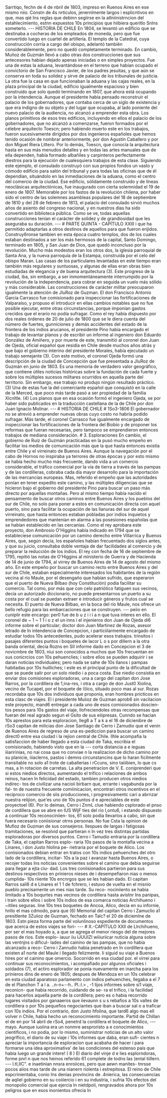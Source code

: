 Sarrtiqo, fechn de 4 de nbril de 1803, impreso en Ruenos Aires en ese mismo niio. Constn de 4s nrticulos, jenernlmente largos i esplicntivos en que, mas qié Ins reglas que debinn segiirse en la atlniinistrncion del estahlecimiento, estnn expuestos 10s principios que hiibiera queritlo Snlns someterlo. --- HISTORIA DE CHILE En 1804, se levantó un edificio que se destinaba a cocheras de los empleados de moneda, pero que fue convertido luego en cuartel de artillería. El templo de la Catedral, cuya construcción corría a cargo del obispo, adelantó también considerablemente, pero no quedó completamente terminado. En cambio, Muñoz de Guzmán llevó a cabo otras dos construcciones que sus antecesores habían dejado apenas iniciadas o en simples proyectos. Fue una de estas la aduana, levantándose en el terreno que habían ocupado el convictorio de San Francisco Javier, de los padres jesuitas, y que aún se conserva en toda su solidez y sirve de palacio de los tribunales de justicia. La otra fue la casa en que funcionaban la aduana y las cajas reales, en la plaza principal de la ciudad, edificio igualmente espacioso y bien construido que solo quedó terminando en 1807, que ahora está ocupando por la intendencia. Aunque el presidente había pensado reconstruir el palacio de los gobernadores, que contaba cerca de un siglo de existencia y que era indigno de su objeto y del lugar que ocupaba, al lado poniente del nuevo palacio de la audiencia, no alcanzó a emprender esta obra. Los planos primitivos de esos tres edificios, incluyendo en ellos el palacio de los gobernadores, que no alcanzó a comenzarse, fueron formados por el célebre arquitecto Toescn; pero habiendo muerto este en los trabajos, fueron sucesivamente dirigidos por dos ingenieros españoles que hemos tenido ocasión de nombrar anteriormente, por don Agustín Caballero y por don Miguel Riera Littero. Por lo demás, Toescn, que conocía la arquitectura hasta en sus más menudos detalles y en todas las artes manuales que de ella dependen, había formado albañiles y carpinteros perfectamente diestros para la ejecución de cualesquiera trabajos de esta clase. Siguiendo este ejemplo, el consulado construyó con sus propios fondos un vasto y cómodo edificio para salón del tribunal y para todas las oficinas que de él dependían, situándolo en las inmediaciones de la aduana, como el centro del comercio de la ciudad. Ese edificio, sólidamente construido y de líneas neoclásicas arquitectónicas, fue inaugurado con cierta solemnidad el 19 de enero de 1807. Memorable por los fastos de la revolución chilena, por haber sido el centro de las solemnes asambleas populares del 18 de septiembre de 1810 y del 28 de febrero de 1813, el palacio del consulado sirvió muchos años de asiento del congreso nacional, y en nuestros días ha sido convertido en biblioteca pública. Como se ve, todas aquellas construcciones tenían el carácter de solidez y de grandiosidad que les aseguraba su duración. --- # PARTE QUINTA - CAPÍTULO XXIII i que ha permitido adaptarlas a otros destinos de aquellos para que fueron erijidos. Construy6ronse tambien en esta época cuatro templos, dos de los cuales estaban destinados a ser los más hermosos de la capital, Santo Domingo, terminado en 1805, y San Juan de Dios, que quedó inconcluso por la revolución. Mucho más modestos eran los otros dos, la iglesia parroquial de Santa Ana, y la nueva parroquia de la Estampa, construida por el celo del obispo Maran. Las casas de los particulares levantadas en este tiempo eran también más regulares y suntuosas, y algunas de ellas eran obras bien estudiadas de elegancia y de buena arquitectura (3). Este progreso de la ciudad, iba, sin embargo, a ser inmomentáneamente interrumpido por la revolución de la independencia, para cobrar en seguida un vuelo más sólido y más considerable. Las construcciones de carácter militar preocuparon igualmente la atención de JIuRoz de Guzman. El don Francisco Antonio Garcia Carrasco fue comisionado para inspeccionar las fortificaciones de Valparaíso, y propuso el introducir en ellas cambios notables que no fue posible ejecutar, entre otras circunstancias, porque imponían gastos crecidos que el erario no podía sufragar. Como el rey había dispuesto por dos reales órdenes de 20 de julio de 1800 que se le diera cuenta del número de fuertes, gunniciones y demás accidentes del estado de la frontera de los indios arucanos, el presidente Pino había encargado el trabajo de levantar planos y de escribir un informe al ingeniero don Eduardo González de Amiñero, y por muerte de este, transmitió al coronel don Juan de Ojeda, oficial español que residía en Chile desde muchos años atrás y que bajo el gobierno interino del presidente Morales, había ejecutado un trabajo semejante (3). Con este motivo, el coronel Ojeda formó una descripción de la ciudad de Concepción que fue presentada a JIuRoz de Guzmán en junio de 1803. Es una memoria de verdadero valor geográfico, que contiene útiles noticias históricas sobre la fundación de cada fuerte y sobre los múltiples sucesos militares ocurridos en aquella parte del territorio. Sin embargo, ese trabajo no produjo ningún resultado práctico. (3) Una de estas fue la del comerciante español que conquistó en la calle de la Merced, que poco más tarde pasó a ser propiedad de la familia Xlcnltle. (4) Los planos que en esa ocasión formó el ingeniero Ojeda, se por haber sido publicados en la traducción castellana de la de Chile por don Juan Ignacio Molinar. --- # HISTORIA DE CHILE # 1So3-1806 El gobernador no se atrevió a emprender nuevas obras cuyo costo no habría podido sufragar. Más tarde, el coronel Carrasco fue igualmente encargado de inspeccionar las fortificaciones de la frontera del Biobío y de proponer los reformas que fueran necesarias, pero tampoco se emprendieron entonces trabajos de mediana consideración. # 3. Esploraciones En cambio, el gobierno de Ruiz de Guzmán practicadas en la pusó mucho empeño en facilitar los medios de comunicación más que la que hasta entonces existía entre Chile y el virreinato de Buenos Aires. Aunque la navegación por el cabo de Hornos no inspiraba ya terrores de otras épocas y por esto mismo se había hecho mucho más frecuente, dando vida a un comercio considerable, el tráfico comercial por la vía de tierra a través de las pampas y de las cordilleras, cobraba cada día mayor desarrollo para la importación de las mercancías europeas. Mas, referido el empeño que las autoridades ponían en tener expedito este camino, y las múltiples diligencias que se hicieron bajo el gobierno del presidente Pino para buscar un paso más directo por aquellas montañas. Pero al mismo tiempo había nacido el pensamiento de buscar otros caminos entre Buenos Aires y los pueblos del sur de Chile, no solo para poner a estos en comunicación directa con aquel puerto, sino para facilitar la ocupación de las llanuras del sur de aquel virreinato, que hasta entonces estaban pobladas por indios inquietos y emprendedores que mantenían en alarma a las posesiones españolas que se habían establecido en las cercanías. Como el rey aprobara este proyecto, don Ambrosio O'Higgins había indicado en 1794 que se estableciese comunicación por un camino derecho entre Villarrica y Buenos Aires, que, según decía, los españoles habían frecuentado dos siglos antes, y que su juicio, consultaba doble ventaja de dar facilidades al comercio y de preparar la reducción de los indios. El rey con fecha de 16 de septiembre de 1795, repitió las notas de O'Higgins al ministerio de Guerra y de Hacienda de 14 de junio de 1794, al virrey de Buenos Aires de 14 de agosto del mismo año. En este empeño por buscar un camino recto entre Buenos Aires y del sur de Chile, estaban especialmente interesados los habitantes de la región vecina al río Maule, por el desengaño que habían sufrido, que esperaron que el puerto de Nueva Bilbao (hoy Constitución) podía facilitar su comercio. Tal como, por más que con celo patriótico fatiguen sus vecinos, decía un autorizado diccionario, no puede presentarnos un puerto a su costa por el cual se puedan extraer e introducir géneros y frutos cual se necesita. El puerto de Nueva Bilbao, en la boca del río Maule, nos ofrece un bello refugio para las embarcaciones que se construyen. --- peiio en cuniplir este encargo: per0 fue de b u z i i i a n que tuva interes en ello. El coronel de ~ 1 ~ 1 1 i o z el un inns i el injenieros don Juan de Ojeda di6 informe sobre el particular; doctor don Juan Martinez de Rozas, asesor letrado de In intendencia de Concepcion, i particiilarmente encargado de estudiar todos 10s antecedentes, pudo acelerar esos trabajos. trinsitos i pasajes diferentes puntos i boquetes de lacor L o s por dillern a la otra banda oriental, decia Rozns en SII informe dado en Concepcion el 3 de novicmbre de 1803, niui son conocidos a muchos que 10s frecuentan en sus conicrcios con 10s pehuenclies; i sobre ellos se pueden adquirir i se daran noticias individuales; pero nada se sahe de 10s llanos i pampas habitadas por 10s huilliches; i este es el principal punto de la dificultad de que se puede salir por un solo niedio i a poca costa. Ese niedio consistia en enviar dos comisiones esploradoras, una a cargo del capitan don Jose Rarros, por la cordillera de 1,ina-res, i otra a cargo de don Just0 Xiolina, vecino de Tucapel, por el boquete de i\lico, situado poco mas al sur. Rozas recordaba que 10s dos individuos que proponia, eran hombres pricticos en esta clasc de viajes. El i presidente Muiioz de Guzman aprob6 sin vacilacion este proyecto, mand6 entregar a cada uno de esos comisionados doscien-tos pesos para 10s gastos del viaje, Ilofreciendoles otras recompensas que fueran del real agrado segun el Gsito de sus eiiipresas. Cunndo se hacian 10s aprestos para esta esploracion, lleg6 a T a k a el 16 de dicienibre de rSo3 capitan de milicias don Jose Santiago de Cerro i Zamudio que el venin de Ruenos Aires de regreso de una es-pediccion para buscar un camino direct0 entre esa ciudad i la rejion central de Chile. llhle acompafia la satisfaccion de haber llegado a esta ciudad de Taka, escribia el comisionado, habiendo visto que en la --- corta distancia a e ieguas iiiaririnias, no nai cosa que no conviae n la realizacion de dicho camino por su planicie, iiiaclerns, pastos i demns circunstancins que lo haran ficilmente transitable no solo a1 trote de caballerias i rCcuns, sino taiiibien, lo que cs mas, a In rotacion de carretas. La alta penetracion de V. E. coniprenderi que si estos niedios directos, aumentando el trifico i relaciones de ambos reinos, hacen In felicidad del estado, tambien producen otros niedios indirec- tos de civilizar una nacioii birbarn que, errante i vagabunda por la fal- tn de nuestra frecuente comiinicacion, encontrari otros incentivos en el reciproco comercio de siis producciones, i progresivamentc cari a abrnzar nuestra relijion, que'es uno de 10s puntos d e apreciables de este proyectoel (6). Por lo deimas, Cerro i ZnmL clue habiendo csplorado el pnso de cordillera que se abre en IUS WljF ties del rio I,ontu6, i estando dispuesto a continuar 10s reconociniien- tos, 61 solo podia llevarlos a cabo, sin que fuera necesario coniisionar otrns personas. No fue Csta la opinion de Mufioz de Guzman de sus consejeros. Ilespues de largas i fatigosas tramitaciones, se resolvid que partieran n In vez tres distintas partidas esploradoras por diversos puntos. Cerro i Tamudio entraria por la cordillera de Taka, el capitan Rarros esplo- raria 10s pasos de la montafia vecina a Linares, i don Justo hlolina pe- rietraria por el boquete de Alico. Los coniisionados debian entrar en tratos con 10s indios pehuenches del otro lado de la cordillera, incitar- 10s a la paz i avanzar hasta Buenos Aires, o recojer todas Ins noticias convenientes sobre el camino que debia seguirse para llegar a ejta ciu- dad. Los tres coniisionados partieron para sus destinos respectivos en prinieros nieses de i desempefiaron nias o menos cumplida- 10s riiente 10s encnrgos que se les habian dado. El capitan Rarros sali6 d e Linares el 1 1 de fchrero, i estuvo de vuelta en el misnio pueblo precisamente un mes nias tarde. Su reco- nociniiento se habia limitado a 10s boqurtes mas vecinos de cordillera hasta avistnr Ins panipas, i train sobre ellos i sobre 10s indios de esa comarca noticias Archihueno i ~itiles seguras. line 10s tres boquetes de Ancoa, Alico, decia en su infornie, hnllo el mas cdmodo, para que (6) Memorial del capitan Cerro i Zamuclio a1 presitlente 3Zuiioz de Guzman, fechado en Talc? el 20 de diciemlne de 1803. Estn pieza forma parte del volunlinoso espediente de documentos que acerca de estos viajes se fori- --- # X.-CAPÍTULO XXII de Llrchihueno, por ser el mas hoyado a, a que se agrega el menor riesgo del de mejores pasos de rios. Este esplo- iauur iiu IJUUIZI wiiiuriicar nuticia alguna sobre las ventnjns o dificul- lades del cainino de las pampas, que no habia alcanzado a reco- Cerro i Zanrudio habia penetrado en In cordillera que existen a1 norte del Maule i llegado felizmente. Ii siguid su viaje a Buenos hires por el cainino que omercio. Socorrido en esa ciudad por. el virrei para continuar sus reconocimientos, i acompafiado por algunos oficiales i soldados (7), el actiro esplorador se ponia nuevamente en inarcha para los prinieros dins de enero de 1805; despues de Mendoza en un 10s celebrar en esta ciudad aparatoso parlamento con indios pehuenches, llegaba a el 7 de el Planchon T a l a. ..n-n+--h.. Pl.:l.> , -1 lijos informes sobre si1 viaje, reconicn- que habia recorrido, cuidando de se- ra el trifico, i la facilidad para hacerlos aquella parte de la cordillera; pero es o habia recorrido lugares visitados por ganaaeros que iievaunn s u s rebafios a 10s valles de cordillera o por 10s pequefios negociantes que iban a buscar sal o a traficar con 10s indios. Por el contrario, don Justo hfolina, que tard6 algo mas ell volver n Chile, habia hecho un reconocimiento importante. Partid de Chillan el de en por 14 abril de rSo4, penetrd la cordillera el boquete de Alico, --- mayo. Aunque iuoiina era un nonmre aesproristo a e conocimientos cientificos, i no podia, por lo mismo, suministrar noticias de un alto valor jeogrlfico, el diario de su viaje i 10s informes que daba, eran sufi- cientes n apreciar la importancia de esploracion que acabaha de hacer i para formarse una idea aproximativa' de las condiciones del estenso pais que habia luego un grande intere! ( 8 ) El diario del vinje d e lies esplorndoras, forme pnrl n que nos heinos referido 61 complete de todns Ias (ental tiillern. --- I.tI,IIC". e inaetinian nnsra enroiices, pero que aewn manites- tnrsse pocos aiios mas tarde de una nianern riolenta i estrepitosa. El reino de Chile espcrinientaba, conio Ins denias provincins de .4nierica, las consecuencias de aqliel gobierno en su coiiiercio i en su industria, i sufria 10s efectos del monopolio comercial que ejercia In nietdpoli, rengravados ahora por 10s peligros que en esos inonientos ofrecia In